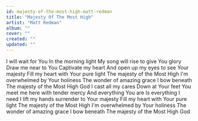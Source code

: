```yaml
---
id: majesty-of-the-most-high-matt-redman
title: "Majesty Of The Most High"
artist: "Matt Redman"
album: ""
cover: ""
created: ""
updated: ""
---
```


I will wait for You
In the morning light
My song will rise to give You glory
Draw me near to You
Captivate my heart
And open up my eyes to see
Your majesty
Fill my heart with Your pure light
The majesty of the Most High
I'm overwhelmed by Your holiness
The wonder of amazing grace
I bow beneath
The majesty of the Most High God
I cast all my cares
Down at Your feet
You meet me here with tender mercy
And everything You are
Is everything I need
I lift my hands surrender to
Your majesty
Fill my heart with Your pure light
The majesty of the Most High
I'm overwhelmed by Your holiness
The wonder of amazing grace
I bow beneath
The majesty of the Most High God